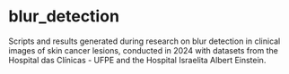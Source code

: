 # blur_detection
Scripts and results generated during research on blur detection in clinical images of skin cancer lesions, conducted in 2024 with datasets from the Hospital das Clínicas - UFPE and the Hospital Israelita Albert Einstein.
